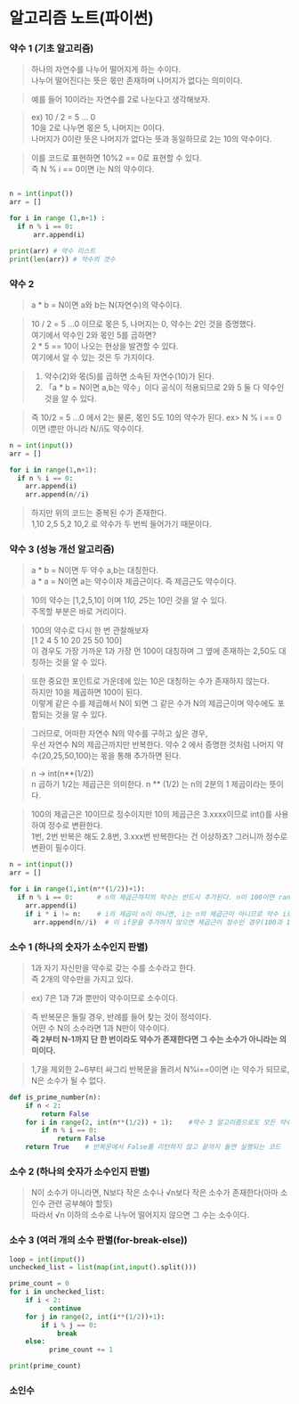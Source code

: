 # 알고리즘 노트(파이썬)


### 약수 1 (기초 알고리즘)
> 하나의 자연수를 나누어 떨어지게 하는 수이다.<br>
> 나누어 떨어진다는 뜻은 몫만 존재하며 나머지가 없다는 의미이다.

> 예를 들어 10이라는 자연수를 2로 나눈다고 생각해보자. <br>

> ex) 10 / 2 = 5 ... 0 <br>
> 10을 2로 나누면 몫은 5, 나머지는 0이다.<br>
> 나머지가 0이란 뜻은 나머지가 없다는 뜻과 동일하므로 2는 10의 약수이다.
  
> 이를 코드로 표현하면 10%2 == 0로 표현할 수 있다. <br>
> 즉 N % i == 0이면 i는 N의 약수이다. 

```python

n = int(input())
arr = []

for i in range (1,n+1) :
  if n % i == 0: 
      arr.append(i) 

print(arr) # 약수 리스트
print(len(arr)) # 약수의 갯수 
```


### 약수 2
> a * b = N이면 a와 b는 N(자연수)의 약수이다. <br>

> 10 / 2 = 5 ...0 이므로 몫은 5, 나머지는 0, 약수는 2인 것을 증명했다. <br>
> 여기에서 약수인 2와 몫인 5를 곱하면? <br>
> 2 * 5 == 10이 나오는 현상을 발견할 수 있다. <br>
> 여기에서 알 수 있는 것은 두 가지이다. <br>

>1. 약수(2)와 몫(5)를 곱하면 소속된 자연수(10)가 된다. <br> 
>2. 「a * b = N이면 a,b는 약수」이다 공식이 적용되므로 2와 5 둘 다 약수인 것을 알 수 있다.<br> 

> 즉 10/2 = 5 ...0 에서 2는 물론, 몫인 5도 10의 약수가 된다.
ex> N % i == 0 이면 i뿐만 아니라 N//i도 약수이다.

```py
n = int(input())
arr = []

for i in range(1,n+1):
  if n % i == 0:
    arr.append(i)
    arr.append(n//i)
```

>하지만 위의 코드는 중복된 수가 존재한다. <br>
>1,10  2,5  5,2  10,2 로 약수가 두 번씩 들어가기 때문이다.


### 약수 3 (성능 개선 알고리즘)
>a * b  = N이면 두 약수 a,b는 대칭한다. <br>
>a * a  = N이면 a는 약수이자 제곱근이다. 즉 제곱근도 약수이다.<br>

>10의 약수는 [1,2,5,10] 이며 1*10, 2*5는 10인 것을 알 수 있다. <br>
>주목할 부분은 바로 거리이다.<br>

>100의 약수로 다시 한 번 관찰해보자<br>
>[1 2 4 5 10 20 25 50 100]  <br>
>이 경우도 가장 가까운 1과 가장 먼 100이 대칭하며 그 옆에 존재하는 2,50도 대칭하는 것을 알 수 있다.<br>

>또한 중요한 포인트로 가운데에 있는 10은 대칭하는 수가 존재하지 않는다.<br>
>하지만 10을 제곱하면 100이 된다.<br>
>이렇게 같은 수를 제곱해서 N이 되면 그 같은 수가 N의 제곱근이며 약수에도 포함되는 것을 알 수 있다.<br>

> 그러므로, 어떠한 자연수 N의 약수를 구하고 싶은 경우,<br>
> 우선 자연수 N의 제곱근까지만 반복한다.
> 약수 2 에서 증명한 것처럼 나머지 약수(20,25,50,100)는 몫을 통해 추가하면 된다.

> n -> int(n**(1/2)) <br>
> n 곱하기 1/2는 제곱근은 의미한다. n ** (1/2) 는 n의 2분의 1 제곱이라는 뜻이다. <br> 

> 100의 제곱근은 10이므로 정수이지만 10의 제곱근은 3.xxxx이므로 int()를 사용하여 정수로 변환한다.<br>
> 1번, 2번 반복은 해도 2.8번, 3.xxx번 반복한다는 건 이상하죠? 그러니까 정수로 변환이 필수이다. <br>


```py
n = int(input())
arr = []

for i in range(1,int(n**(1/2))+1):
  if n % i == 0:      # n의 제곱근까지의 약수는 반드시 추가된다. n이 100이면 range는 (1,11)이 되기 때문이다.
    arr.append(i)
    if i * i != n:    # i의 제곱이 n이 아니면, i는 n의 제곱근이 아니므로 약수 i로 나눈 몫(대칭하는 약수)를 추가한다. 
      arr.append(n//i)  # 이 if문을 추가하지 않으면 제곱근이 정수인 경우(100과 10), 10이 두 번 추가 되므로 10이 list에 두 번 추가 되어 버린다.
```


### 소수 1 (하나의 숫자가 소수인지 판별)
> 1과 자기 자신만을 약수로 갖는 수를 소수라고 한다. <br>
> 즉 2개의 약수만을 가지고 있다.<br>

>ex) 7은 1과 7과 뿐만이 약수이므로 소수이다.

> 즉 반복문은 돌릴 경우, 반례를 들어 찾는 것이 정석이다. <br>
> 어떤 수 N의 소수라면 1과 N만이 약수이다. <br>
> **즉 2부터 N-1까지 단 한 번이라도 약수가 존재한다면 그 수는 소수가 아니라는 의미이다.** <br>

> 1,7을 제외한 2~6부터 싸그리 반복문을 돌려서 N%i==0이면 i는 약수가 되므로, N은 소수가 될 수 없다. <br>

```python
def is_prime_number(n):
    if n < 2:  
        return False
    for i in range(2, int(n**(1/2)) + 1):    #약수 3 알고리즘으로도 모든 약수를 찾을 수 있으므로 
        if n % i == 0:
            return False
    return True    # 반복문에서 False를 리턴하지 않고 끝까지 돌면 실행되는 코드
```


###  소수 2 (하나의 숫자가 소수인지 판별)
> N이 소수가 아니라면,  N보다 작은 소수나 √n보다 작은 소수가 존재한다(아마 소인수 관련 공부해야 할듯)<br>
> 따라서 √n 이하의 소수로 나누어 떨어지지 않으면 그 수는 소수이다.

### 소수 3 (여러 개의 소수 판별(for-break-else))

```py
loop = int(input())
unchecked_list = list(map(int,input().split()))

prime_count = 0
for i in unchecked_list:
    if i < 2:
          continue
    for j in range(2, int(i**(1/2))+1):
        if i % j == 0:
            break
    else: 
          prime_count += 1

print(prime_count)
```


### 소인수 
     
  

